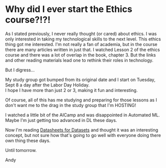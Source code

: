# Why did I ever start the Ethics course?!?!

As I stated previously, I never really thought (or cared) about ethics.  I was only interested in taking my technological skills to the next level.
This ethics thing got me interested.
I'm not really a fan of academia, but in the course there are many articles written in just that.
I watched Lesson 2 of the ethics course and there was a lot of overlap in the book, chapter 3.
But the links and other reading materials lead one to rethink their roles in technology.

But I digress...

My study group got bumped from its original date and I start on Tuesday, Sept 8 a day after the Labor Day Holiday.  
I hope I have more than just 2 or 3, making it fun and interesting.

Of course, all of this has me studying and preparing for those lessons as I don't want me to the drag in the study group that I'm HOSTING!

I watched a little bit of the AICamp and was disappointed in Automated ML.
Maybe I'm just getting too advanced in DL these days.

Now I'm reading [Datasheets for Datasets](https://arxiv.org/abs/1803.09010) and thought it was an interesting concept, but not sure how that's going to go well with everyone doing there own thing these days.

Until tomorrow.

Andy
